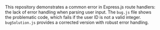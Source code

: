 This repository demonstrates a common error in Express.js route handlers: the lack of error handling when parsing user input.  The `bug.js` file shows the problematic code, which fails if the user ID is not a valid integer.  `bugSolution.js` provides a corrected version with robust error handling.